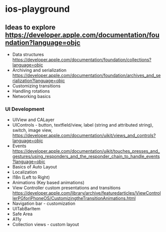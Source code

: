 # ios-playground

## Ideas to explore https://developer.apple.com/documentation/foundation?language=objc
* Data structures https://developer.apple.com/documentation/foundation/collections?language=objc
* Archiving and serialization https://developer.apple.com/documentation/foundation/archives_and_serialization?language=objc
* Customizing transitions 
* Handling rotations
* Networking basics 
### UI Development
* UIView and CALayer
* UIControls - button, textfield/view, label (string and attributed string), switch, image view, https://developer.apple.com/documentation/uikit/views_and_controls?language=objc
* Events https://developer.apple.com/documentation/uikit/touches_presses_and_gestures/using_responders_and_the_responder_chain_to_handle_events?language=objc
* Basics of Auto Layout
* Localization
* I18n (Left to Right)
* Animations (Key based animations)
* View Controller custom presentations and transitions https://developer.apple.com/library/archive/featuredarticles/ViewControllerPGforiPhoneOS/CustomizingtheTransitionAnimations.html
* Navigation bar - customization
* UITabBarItem
* Safe Area
* A11y
* Collection views - custom layout

